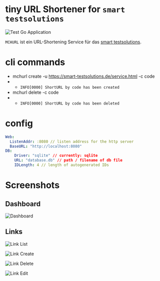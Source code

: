 # tiny URL Shortener for `smart testsolutions`

![Test Go Application](https://github.com/juliankoehn/mchurl/workflows/Test%20Go%20Application/badge.svg)

`MCHURL` ist ein URL-Shortening Service für das [smart testsolutions](https://smart-testsolutions.de/). 

# cli commands

- mchurl create -u https://smart-testsolutions.de/service.html -c code
- - `INFO[0000] ShortURL by code has been created`
- mchurl delete -c code
- - `INFO[0000] ShortURL by code has been deleted`

# config
```yaml
Web:
  ListenAddr: :8080 // listen address for the http server
  BaseURL: "http://localhost:8080"
DB:
    Driver: "sqlite" // currently: sqlite
    URL: "database.db" // path / filename of db file
    IDLength: 4 // length of autogenerated IDs
```

# Screenshots

## Dashboard
![Dashboard](/docs/dashboard.png?raw=true)

## Links
![Link List](/docs/link-list.png?raw=true)

![Link Create](/docs/link-create.png?raw=true)

![Link Delete](/docs/link-delete.png?raw=true)

![Link Edit](/docs/link-edit.png?raw=true)
